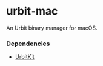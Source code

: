 # urbit-mac

An Urbit binary manager for macOS.

### Dependencies

- [UrbitKit](https://github.com/dclelland/UrbitKit)
